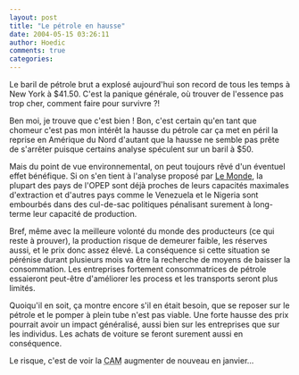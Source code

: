 ```yaml
---
layout: post
title: "Le pétrole en hausse"
date: 2004-05-15 03:26:11
author: Hoedic
comments: true
categories: 
---
```



Le baril de pétrole brut a explosé aujourd'hui son record de tous les temps à New York à $41.50. C'est la panique générale, où trouver de l'essence pas trop cher, comment faire pour survivre ?!

Ben moi, je trouve que c'est bien ! Bon, c'est certain qu'en tant que chomeur c'est pas mon intérêt la hausse du pétrole car ça met en péril la reprise en Amérique du Nord d'autant que la hausse ne semble pas prête de s'arrêter puisque certains analyse spéculent sur un baril à $50.

Mais du point de vue environnemental, on peut toujours rêvé d'un éventuel effet bénéfique. Si on s'en tient à l'analyse proposé par [Le Monde](http://www.lemonde.fr/web/recherche_articleweb/1,13-0,36-364928,0.html), la plupart des pays de l'OPEP sont déjà proches de leurs capacités maximales d'extraction et d'autres pays comme le Venezuela et le Nigeria sont embourbés dans des cul-de-sac politiques pénalisant surement à long-terme leur capacité de production.

Bref, même avec la meilleure volonté du monde des producteurs (ce qui reste à prouver), la production risque de demeurer faible, les réserves aussi, et le prix donc assez élevé. La conséquence si cette situation se pérénise durant plusieurs mois va être la recherche de moyens de baisser la consommation. Les entreprises fortement consommatrices de pétrole essaieront peut-être d'améliorer les process et les transports seront plus limités.

Quoiqu'il en soit, ça montre encore s'il en était besoin, que se reposer sur le pétrole et le pomper à plein tube n'est pas viable. Une forte hausse des prix pourrait avoir un impact généralisé, aussi bien sur les entreprises que sur les individus. Les achats de voiture se feront surement aussi en conséquence.

Le risque, c'est de voir la <acronym title="Carte d'Accès Mensuel (au réseau de transport en commun de Montréal)">CAM</acronym> augmenter de nouveau en janvier...